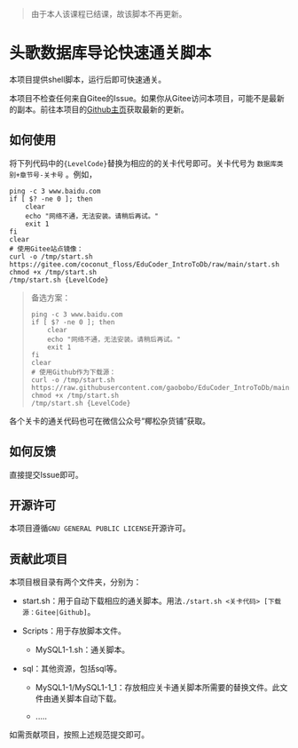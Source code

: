 > 由于本人该课程已结课，故该脚本不再更新。

# 头歌数据库导论快速通关脚本
 本项目提供shell脚本，运行后即可快速通关。

本项目不检查任何来自Gitee的Issue。如果你从Gitee访问本项目，可能不是最新的副本。前往本项目的[Github主页](https://github.com/gaobobo/EduCoder_IntroToDb)获取最新的更新。

## 如何使用

将下列代码中的`{LevelCode}`替换为相应的的关卡代号即可。关卡代号为 `数据库类别+章节号-关卡号` 。例如， 

```shell
ping -c 3 www.baidu.com
if [ $? -ne 0 ]; then
    clear
    echo "网络不通，无法安装。请稍后再试。"
    exit 1
fi
clear
# 使用Gitee站点镜像：
curl -o /tmp/start.sh https://gitee.com/coconut_floss/EduCoder_IntroToDb/raw/main/start.sh
chmod +x /tmp/start.sh
/tmp/start.sh {LevelCode}
```

> 备选方案：
> ```shell
> ping -c 3 www.baidu.com
> if [ $? -ne 0 ]; then
>     clear
>     echo "网络不通，无法安装。请稍后再试。"
>     exit 1
> fi
> clear
> # 使用Github作为下载源：
> curl -o /tmp/start.sh https://raw.githubusercontent.com/gaobobo/EduCoder_IntroToDb/main/start.sh
> chmod +x /tmp/start.sh
> /tmp/start.sh {LevelCode}
> ```

各个关卡的通关代码也可在微信公众号“椰松杂货铺”获取。

## 如何反馈

直接提交Issue即可。

## 开源许可

本项目遵循`GNU GENERAL PUBLIC LICENSE`开源许可。

## 贡献此项目

本项目根目录有两个文件夹，分别为：

- start.sh：用于自动下载相应的通关脚本。用法`./start.sh <关卡代码> [下载源：Gitee|Github]`。

- Scripts：用于存放脚本文件。

    - MySQL1-1.sh：通关脚本。

- sql：其他资源，包括sql等。
    - MySQL1-1/MySQL1-1_1：存放相应关卡通关脚本所需要的替换文件。此文件由通关脚本自动下载。
    
    - .....

如需贡献项目，按照上述规范提交即可。